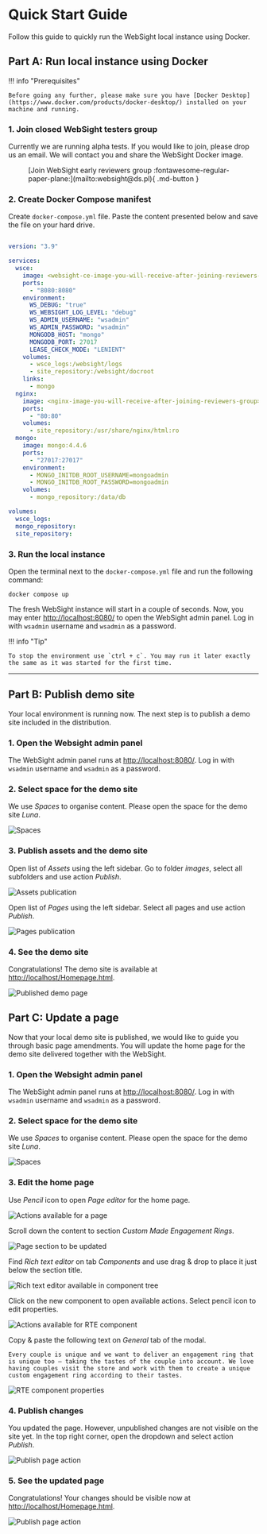# Quick Start Guide

Follow this guide to quickly run the WebSight local instance using Docker.

## Part A: Run local instance using Docker

!!! info "Prerequisites"

    Before going any further, please make sure you have [Docker Desktop](https://www.docker.com/products/docker-desktop/) installed on your machine and running.

### 1. Join closed WebSight testers group

Currently we are running alpha tests. If you would like to join, please drop us an email. We will contact you and share the WebSight Docker image.

<figure markdown>
  [Join WebSight early reviewers group :fontawesome-regular-paper-plane:](mailto:websight@ds.pl){ .md-button }
</figure>

### 2. Create Docker Compose manifest

Create `docker-compose.yml` file. Paste the content presented below and save the file on your hard drive.

``` yaml title="docker-compose.yml"

version: "3.9"

services:
  wsce:
    image: <websight-ce-image-you-will-receive-after-joining-reviewers-group>
    ports:
      - "8080:8080"
    environment:
      WS_DEBUG: "true"
      WS_WEBSIGHT_LOG_LEVEL: "debug"
      WS_ADMIN_USERNAME: "wsadmin"
      WS_ADMIN_PASSWORD: "wsadmin"
      MONGODB_HOST: "mongo"
      MONGODB_PORT: 27017
      LEASE_CHECK_MODE: "LENIENT"
    volumes:
      - wsce_logs:/websight/logs
      - site_repository:/websight/docroot
    links:
      - mongo
  nginx:
    image: <nginx-image-you-will-receive-after-joining-reviewers-group>
    ports:
      - "80:80"
    volumes:
      - site_repository:/usr/share/nginx/html:ro
  mongo:
    image: mongo:4.4.6
    ports:
      - "27017:27017"
    environment:
      - MONGO_INITDB_ROOT_USERNAME=mongoadmin
      - MONGO_INITDB_ROOT_PASSWORD=mongoadmin
    volumes:
      - mongo_repository:/data/db

volumes:
  wsce_logs:
  mongo_repository:
  site_repository:

```

### 3. Run the local instance

Open the terminal next to the `docker-compose.yml` file and run the following command:

```
docker compose up
```

The fresh WebSight instance will start in a couple of seconds. Now, you may enter [http://localhost:8080/](http://localhost:8080/) to open the WebSight admin panel.
Log in with `wsadmin` username and `wsadmin` as a password.

!!! info "Tip"
  
    To stop the environment use `ctrl + c`. You may run it later exactly the same as it was started for the first time.

---

## Part B: Publish demo site

Your local environment is running now. The next step is to publish a demo site included in the distribution. 

### 1. Open the Websight admin panel

The WebSight admin panel runs at [http://localhost:8080/](http://localhost:8080/). Log in with `wsadmin` username and `wsadmin` as a password.

### 2. Select space for the demo site

We use _Spaces_ to organise content. Please open the space for the demo site _Luna_.

![Spaces](./quick-start-spaces.png)

### 3. Publish assets and the demo site

Open list of _Assets_ using the left sidebar. Go to folder _images_, select all subfolders and use action _Publish_.

![Assets publication](./quick-start-assets-publication.png)

Open list of _Pages_ using the left sidebar. Select all pages and use action _Publish_.

![Pages publication](./quick-start-pages-publication.png)

### 4. See the demo site

Congratulations! The demo site is available at [http://localhost/Homepage.html](http://localhost/Homepage.html).

![Published demo page](./quick-start-published-page.png)

## Part C: Update a page

Now that your local demo site is published, we would like to guide you through basic page amendments. You will update the home page for the demo site delivered together with the WebSight.

### 1. Open the Websight admin panel

The WebSight admin panel runs at [http://localhost:8080/](http://localhost:8080/). Log in with `wsadmin` username and `wsadmin` as a password.

### 2. Select space for the demo site

We use _Spaces_ to organise content. Please open the space for the demo site _Luna_.

![Spaces](./quick-start-spaces.png)

### 3. Edit the home page

Use _Pencil_ icon to open _Page editor_ for the home page. 

![Actions available for a page](./quick-start-page-actions.png)

Scroll down the content to section _Custom Made Engagement Rings_.

![Page section to be updated](./quick-start-page-section.png)

Find _Rich text editor_ on tab _Components_ and use drag & drop to place it just below the section title. 

![Rich text editor available in component tree](./quick-start-RTE-component.png)

Click on the new component to open available actions. Select pencil icon to edit properties.

![Actions available for RTE component](./quick-start-RTE-editing.png)

Copy & paste the following text on _General_ tab of the modal.

```
Every couple is unique and we want to deliver an engagement ring that is unique too – taking the tastes of the couple into account. We love having couples visit the store and work with them to create a unique custom engagement ring according to their tastes.
```

![RTE component properties](./quick-start-RTE-properties.png)

### 4. Publish changes

You updated the page. However, unpublished changes are not visible on the site yet. In the top right corner, open the dropdown and select action _Publish_.

![Publish page action](./quick-start-publish-page.png)

### 5. See the updated page

Congratulations! Your changes should be visible now at [http://localhost/Homepage.html](http://localhost/Homepage.html). 

![Publish page action](./quick-start-updated-page.png)
